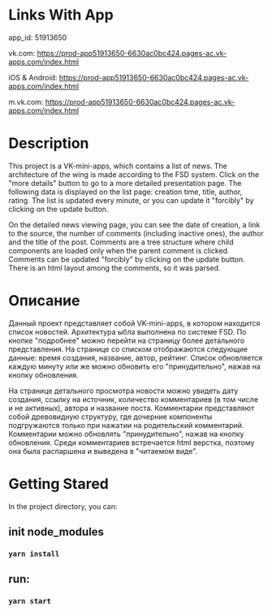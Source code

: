 # Links With App

app_id: 51913650

vk.com: https://prod-app51913650-6630ac0bc424.pages-ac.vk-apps.com/index.html

iOS & Android:  https://prod-app51913650-6630ac0bc424.pages-ac.vk-apps.com/index.html

m.vk.com:       https://prod-app51913650-6630ac0bc424.pages-ac.vk-apps.com/index.html


# Description

This project is a VK-mini-apps, which contains a list of news. The architecture of the wing is made according to the FSD system. Click on the "more details" button to go to a more detailed presentation page. The following data is displayed on the list page: creation time, title, author, rating. The list is updated every minute, or you can update it "forcibly" by clicking on the update button.

On the detailed news viewing page, you can see the date of creation, a link to the source, the number of comments (including inactive ones), the author and the title of the post. Comments are a tree structure where child components are loaded only when the parent comment is clicked. Comments can be updated "forcibly" by clicking on the update button. There is an html layout among the comments, so it was parsed. 

# Описание

Данный проект представляет собой  VK-mini-apps, в котором находится список новостей. Архитектура ыбла выполнена по системе FSD. По кнопке "подробнее" можно перейти на страницу более детального представления. На странице со списком отображаются следующие данные: время создания, название, автор, рейтинг. Список обновляется каждую минуту или же можно обновить его "принудительно", нажав  на кнопку обновления.

На странице детального просмотра новости можно увидеть дату создания, ссылку на источник, количество комментариев (в том числе и не активных), автора и название поста. Комментарии представляют собой древовидную структуру, где дочерние компоненты подгружаются только при нажатии на родительский комментарий. Комментарии можно обновлять "принудительно", нажав на кнопку обновления. Среди комментариев встречается html верстка, поэтому она была распаршена и выведена в "читаемом виде".



# Getting Stared
 
In the project directory, you can:
## init node_modules

### `yarn install`

## run:

### `yarn start`




